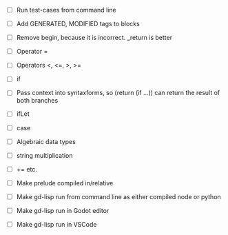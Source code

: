 - [ ] Run test-cases from command line

- [ ] Add GENERATED, MODIFIED tags to blocks
- [ ] Remove begin, because it is incorrect. _return is better
- [ ] Operator =
- [ ] Operators <, <=, >, >=
- [ ] if
- [ ] Pass context into syntaxforms, so (return (if ...)) can return the result of both branches
- [ ] ifLet
- [ ] case
- [ ] Algebraic data types
- [ ] string multiplication
- [ ] += etc.

- [ ] Make prelude compiled in/relative
- [ ] Make gd-lisp run from command line as either compiled node or python
- [ ] Make gd-lisp run in Godot editor
- [ ] Make gd-lisp run in VSCode
